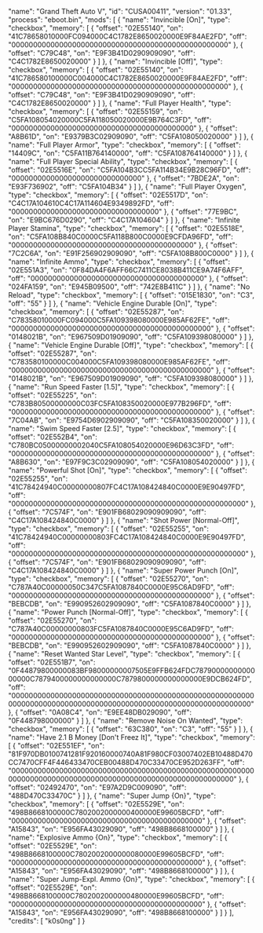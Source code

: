 "name": "Grand Theft Auto V",
  "id": "CUSA00411",
  "version": "01.33",
  "process": "eboot.bin",
  "mods": [
    {
      "name": "Invincible [On]",
      "type": "checkbox",
      "memory": [
        {
          "offset": "02E55140",
          "on": "41C78658010000FC094000C4C1782E8650020000E9F84AE2FD",
          "off": "00000000000000000000000000000000000000000000000000"
        },
        {
          "offset": "C79C48",
          "on": "E9F3B41D0290909090",
          "off": "C4C1782E8650020000"
        }
      ]
    },
    {
      "name": "Invincible [Off]",
      "type": "checkbox",
      "memory": [
        {
          "offset": "02E55140",
          "on": "41C786580100000C004000C4C1782E8650020000E9F84AE2FD",
          "off": "00000000000000000000000000000000000000000000000000"
        },
        {
          "offset": "C79C48",
          "on": "E9F3B41D0290909090",
          "off": "C4C1782E8650020000"
        }
      ]
    },
    {
      "name": "Full Player Health",
      "type": "checkbox",
      "memory": [
        {
          "offset": "02E55159",
          "on": "C5FA108054020000C5FA118050020000E9B764C3FD",
          "off": "000000000000000000000000000000000000000000"
        },
        {
          "offset": "A8B61D",
          "on": "E9379B3C02909090",
          "off": "C5FA108050020000"
        }
      ]
    },
    {
      "name": "Full Player Armor",
      "type": "checkbox",
      "memory": [
        {
          "offset": "14409C",
          "on": "C5FA11B764140000",
          "off": "C5FA108764140000"
        }
      ]
    },
    {
      "name": "Full Player Special Ability",
      "type": "checkbox",
      "memory": [
        {
          "offset": "02E5516E",
          "on": "C5FA104B3CC5FA114B34E9B28C96FD",
          "off": "000000000000000000000000000000"
        },
        {
          "offset": "7BDE2A",
          "on": "E93F736902",
          "off": "C5FA104B34"
        }
      ]
    },
    {
      "name": "Full Player Oxygen",
      "type": "checkbox",
      "memory": [
        {
          "offset": "02E5517D",
          "on": "C4C17A104610C4C17A114604E9349892FD",
          "off": "0000000000000000000000000000000000"
        },
        {
          "offset": "77E9BC",
          "on": "E9BC676D0290",
          "off": "C4C17A104604"
        }
      ]
    },
    {
      "name": "Infinite Player Stamina",
      "type": "checkbox",
      "memory": [
        {
          "offset": "02E5518E",
          "on": "C5FA108B840C0000C5FA118B800C0000E9CFDA96FD",
          "off": "000000000000000000000000000000000000000000"
        },
        {
          "offset": "7C2C6A",
          "on": "E91F256902909090",
          "off": "C5FA108B800C0000"
        }
      ]
    },
    {
      "name": "Infinite Ammo",
      "type": "checkbox",
      "memory": [
        {
          "offset": "02E551A3",
          "on": "0F84DA4F6AFF66C7411CE8038B411CE9A74F6AFF",
          "off": "0000000000000000000000000000000000000000"
        },
        {
          "offset": "024FA159",
          "on": "E945B09500",
          "off": "742E8B411C"
        }
      ]
    },
    {
      "name": "No Reload",
      "type": "checkbox",
      "memory": [
        {
          "offset": "015E1830",
          "on": "C3",
          "off": "55"
        }
      ]
    },
    {
      "name": "Vehicle Engine Durable [On]",
      "type": "checkbox",
      "memory": [
        {
          "offset": "02E55287",
          "on": "C78358010000FC094000C5FA109398080000E985AF62FE",
          "off": "0000000000000000000000000000000000000000000000"
        },
        {
          "offset": "0148021B",
          "on": "E967509D01909090",
          "off": "C5FA109398080000"
        }
      ]
    },
    {
      "name": "Vehicle Engine Durable [Off]",
      "type": "checkbox",
      "memory": [
        {
          "offset": "02E55287",
          "on": "C783580100000C004000C5FA109398080000E985AF62FE",
          "off": "0000000000000000000000000000000000000000000000"
        },
        {
          "offset": "0148021B",
          "on": "E967509D01909090",
          "off": "C5FA109398080000"
        }
      ]
    },
    {
      "name": "Run Speed Faster [1.5]",
      "type": "checkbox",
      "memory": [
        {
          "offset": "02E55225",
          "on": "C783B80500000000C03FC5FA108350020000E977B296FD",
          "off": "0000000000000000000000000000000000000000000000"
        },
        {
          "offset": "7C04AB",
          "on": "E9754D6902909090",
          "off": "C5FA108350020000"
        }
      ]
    },
    {
      "name": "Swim Speed Faster [2.5]",
      "type": "checkbox",
      "memory": [
        {
          "offset": "02E552B4",
          "on": "C780BC05000000002040C5FA108054020000E96D63C3FD",
          "off": "0000000000000000000000000000000000000000000000"
        },
        {
          "offset": "A8B630",
          "on": "E97F9C3C02909090",
          "off": "C5FA108054020000"
        }
      ]
    },
    {
      "name": "Powerful Shot [On]",
      "type": "checkbox",
      "memory": [
        {
          "offset": "02E55255",
          "on": "41C78424940C00000000807FC4C17A108424840C0000E9E90497FD",
          "off": "000000000000000000000000000000000000000000000000000000"
        },
        {
          "offset": "7C574F",
          "on": "E901FB68029090909090",
          "off": "C4C17A108424840C0000"
        }
      ]
    },
    {
      "name": "Shot Power [Normal-Off]",
      "type": "checkbox",
      "memory": [
        {
          "offset": "02E55255",
          "on": "41C78424940C00000000803FC4C17A108424840C0000E9E90497FD",
          "off": "000000000000000000000000000000000000000000000000000000"
        },
        {
          "offset": "7C574F",
          "on": "E901FB68029090909090",
          "off": "C4C17A108424840C0000"
        }
      ]
    },
    {
      "name": "Super Power Punch [On]",
      "type": "checkbox",
      "memory": [
        {
          "offset": "02E55270",
          "on": "C787A40C00000050C347C5FA1087840C0000E95C6AD9FD",
          "off": "0000000000000000000000000000000000000000000000"
        },
        {
          "offset": "BEBCDB",
          "on": "E990952602909090",
          "off": "C5FA1087840C0000"
        }
      ]
    },
    {
      "name": "Power Punch [Normal-Off]",
      "type": "checkbox",
      "memory": [
        {
          "offset": "02E55270",
          "on": "C787A40C00000000803FC5FA1087840C0000E95C6AD9FD",
          "off": "0000000000000000000000000000000000000000000000"
        },
        {
          "offset": "BEBCDB",
          "on": "E990952602909090",
          "off": "C5FA1087840C0000"
        }
      ]
    },
    {
      "name": "Reset Wanted Star Level",
      "type": "checkbox",
      "memory": [
        {
          "offset": "02E551B7",
          "on": "0F44879800000083BF98000000007505E9FFB624FDC7879000000000000000C7879400000000000000C7879800000000000000E9DCB624FD",
          "off": "0000000000000000000000000000000000000000000000000000000000000000000000000000000000000000000000000000000000000000"
        },
        {
          "offset": "0A08C4",
          "on": "E9EE48DB029090",
          "off": "0F448798000000"
        }
      ]
    },
    {
      "name": "Remove Noise On Wanted",
      "type": "checkbox",
      "memory": [
        {
          "offset": "63C380",
          "on": "C3",
          "off": "55"
        }
      ]
    },
    {
      "name": "Have 2.1 B Money [Don't Freez It]",
      "type": "checkbox",
      "memory": [
        {
          "offset": "02E551EF",
          "on": "81F970DB0100741281F920160000740A81F980CF03007402EB10488D470CC7470CFF4F446433470CEB00488D470C33470CE952D263FF",
          "off": "000000000000000000000000000000000000000000000000000000000000000000000000000000000000000000000000000000000000"
        },
        {
          "offset": "02492470",
          "on": "E97A2D9C009090",
          "off": "488D470C33470C"
        }
      ]
    },
    {
      "name": "Super Jump {On}",
      "type": "checkbox",
      "memory": [
        {
          "offset": "02E5529E",
          "on": "498B8668100000C7802002000000400000E99605BCFD",
          "off": "00000000000000000000000000000000000000000000"
        },
        {
          "offset": "A15843",
          "on": "E956FA43029090",
          "off": "498B8668100000"
        }
      ]
    },
    {
      "name": "Explosive Ammo {On}",
      "type": "checkbox",
      "memory": [
        {
          "offset": "02E5529E",
          "on": "498B8668100000C7802002000000080000E99605BCFD",
          "off": "00000000000000000000000000000000000000000000"
        },
        {
          "offset": "A15843",
          "on": "E956FA43029090",
          "off": "498B8668100000"
        }
      ]
    },
    {
      "name": "Super Jump-Expl. Ammo {On}",
      "type": "checkbox",
      "memory": [
        {
          "offset": "02E5529E",
          "on": "498B8668100000C7802002000000480000E99605BCFD",
          "off": "00000000000000000000000000000000000000000000"
        },
        {
          "offset": "A15843",
          "on": "E956FA43029090",
          "off": "498B8668100000"
        }
      ]
    }
  ],
  "credits": [
    "k0s0ng"
  ]
}
